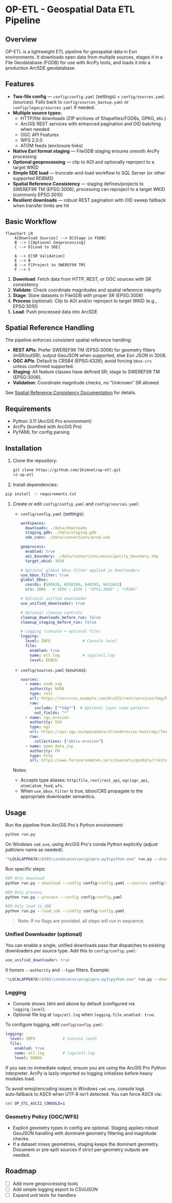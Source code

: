 # OP-ETL - Geospatial Data ETL Pipeline

## Overview
OP-ETL is a lightweight ETL pipeline for geospatial data in Esri environments. It downloads open data from multiple sources, stages it in a File Geodatabase (FGDB) for use with ArcPy tools, and loads it into a production ArcSDE geodatabase.

## Features

- **Two-file config** — `config/config.yaml` (settings) + `config/sources.yaml` (sources). Falls back to `config/sources_backup.yaml` or `config/legacy/sources.yaml` if needed.
- **Multiple source types:**
  - HTTP/file downloads (ZIP archives of Shapefiles/FGDBs, GPKG, etc.)
  - ArcGIS REST services with enhanced pagination and OID batching when needed
  - OGC API Features
  - WFS 2.0.0
  - ATOM feeds (enclosure links)
- **Native Esri format staging** — FileGDB staging ensures smooth ArcPy processing
- **Optional geoprocessing** — clip to AOI and optionally reproject to a target WKID
- **Simple SDE load** — truncate-and-load workflow to SQL Server (or other supported RDBMS)
- **Spatial Reference Consistency** — staging defines/projects to SWEREF99 TM (EPSG:3006); processing can reproject to a target WKID (commonly EPSG:3010)
- **Resilient downloads** — robust REST pagination with OID sweep fallback when transfer limits are hit

## Basic Workflow

```mermaid
flowchart LR
    A[Download Sources] --> B[Stage in FGDB]
    B --> C[Optional Geoprocessing]
    C --> D[Load to SDE]

    A --> E[SR Validation]
    E --> B
    B --> F[Project to SWEREF99 TM]
    F --> C
```

1. **Download**: Fetch data from HTTP, REST, or OGC sources with SR consistency
2. **Validate**: Check coordinate magnitudes and spatial reference integrity
3. **Stage**: Store datasets in FileGDB with proper SR (EPSG:3006)
4. **Process** (optional): Clip to AOI and/or reproject to target WKID (e.g., EPSG:3010)
5. **Load**: Push processed data into ArcSDE

## Spatial Reference Handling

The pipeline enforces consistent spatial reference handling:

- **REST APIs**: Prefer SWEREF99 TM (EPSG:3006) for geometry filters (inSR/outSR); output GeoJSON when supported, else Esri JSON in 3006.
- **OGC APIs**: Default to CRS84 (EPSG:4326); avoid forcing `bbox-crs` unless confirmed supported.
- **Staging**: All feature classes have defined SR; stage to SWEREF99 TM (EPSG:3006).
- **Validation**: Coordinate magnitude checks, no "Unknown" SR allowed

See [Spatial Reference Consistency Documentation](docs/spatial-reference-consistency.md) for details.

## Requirements

- Python 3.11 (ArcGIS Pro environment)
- ArcPy (bundled with ArcGIS Pro)
- PyYAML for config parsing

## Installation

1. Clone the repository:
   ```bash
   git clone https://github.com/1kimnet/op-etl.git
   cd op-etl
   ```

1. Install dependencies:

  ```bash
  pip install -r requirements.txt
  ```

1. Create or edit `config/config.yaml` and `config/sources.yaml`:

   - `config/config.yaml` (settings):
     ```yaml
     workspaces:
       downloads: ./data/downloads
       staging_gdb: ./data/staging.gdb
       sde_conn: ./data/connections/prod.sde

     geoprocess:
       enabled: true
       aoi_boundary: ./data/connections/municipality_boundary.shp
       target_wkid: 3010

     # Optional global bbox filter applied in downloaders
     use_bbox_filter: true
     global_bbox:
       coords: [585826, 6550189, 648593, 6611661]
       crs: 3006   # 3006 | 4326 | "EPSG:3006" | "CRS84"

     # Optional unified downloader
     use_unified_downloader: true

     # Optional cleanup controls
     cleanup_downloads_before_run: false
     cleanup_staging_before_run: false

     # Logging (console + optional file)
     logging:
       level: INFO              # Console level
       file:
         enabled: true
         name: etl.log          # logs/etl.log
         level: DEBUG
     ```

   - `config/sources.yaml` (sources):
     ```yaml
     sources:
       - name: nvdb_vag
         authority: NVDB
         type: rest
         url: https://services.example.com/ArcGIS/rest/services/Vag/MapServer
         raw:
           include: ["*Väg*"]  # Optional layer name patterns
           out_fields: "*"
       - name: sgu_erosion
         authority: SGU
         type: ogc
         url: https://api.sgu.se/oppnadata/stranderosion-kust/ogc/features/v1/
         raw:
           collections: ["aktiv-erosion"]
       - name: open_data_zip
         authority: FM
         type: http
         url: https://www.forsvarsmakten.se/siteassets/geodata/rikstackande-geodata.zip
     ```

   Notes:
   - Accepts type aliases: `http|file`, `rest|rest_api`, `ogc|ogc_api`, `atom|atom_feed`, `wfs`.
   - When `use_bbox_filter` is true, bbox/CRS propagate to the appropriate downloader semantics.

## Usage

Run the pipeline from ArcGIS Pro's Python environment:

```bash
python run.py
```

On Windows `cmd.exe`, using ArcGIS Pro's conda Python explicitly (adjust path/env name as needed):

```cmd
"%LOCALAPPDATA%\ESRI\conda\envs\arcgispro-py3\python.exe" run.py --download --process --load_sde --config config/config.yaml --sources config/sources.yaml
```

Run specific steps:

```cmd
REM Only download
python run.py --download --config config/config.yaml --sources config/sources.yaml

REM Only process
python run.py --process --config config/config.yaml

REM Only load to SDE
python run.py --load_sde --config config/config.yaml
```

> Note: If no flags are provided, all steps will run in sequence.

### Unified Downloader (optional)

You can enable a single, unified downloads pass that dispatches to existing downloaders per source type. Add this to `config/config.yaml`:

```yaml
use_unified_downloader: true
```

It honors `--authority` and `--type` filters. Example:

```cmd
"%LOCALAPPDATA%\ESRI\conda\envs\arcgispro-py3\python.exe" run.py --download --authority RAA --type ogc --config config/config.yaml --sources config/sources.yaml
```

### Logging

- Console shows `INFO` and above by default (configured via `logging.level`).
- Optional file log at `logs/etl.log` when `logging.file.enabled: true`.

To configure logging, edit `config/config.yaml`:

```yaml
logging:
  level: INFO            # Console level
  file:
    enabled: true
    name: etl.log        # logs/etl.log
    level: DEBUG
```

If you see no immediate output, ensure you are using the ArcGIS Pro Python interpreter. ArcPy is lazily imported so logging initializes before heavy modules load.

To avoid emoji/encoding issues in Windows `cmd.exe`, console logs auto‑fallback to ASCII when UTF‑8 isn’t detected. You can force ASCII via:

```cmd
set OP_ETL_ASCII_CONSOLE=1
```

### Geometry Policy (OGC/WFS)

- Explicit geometry types in config are optional. Staging applies robust GeoJSON handling with dominant‑geometry filtering and magnitude checks.
- If a dataset mixes geometries, staging keeps the dominant geometry. Document or pre‑split sources if strict per‑geometry outputs are needed.

## Roadmap

- [ ] Add more geoprocessing tools
- [ ] Add simple logging export to CSV/JSON
- [ ] Expand unit tests for handlers
